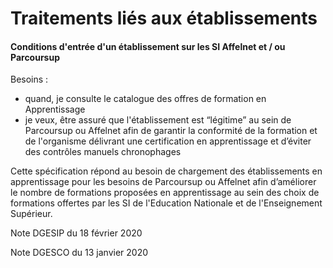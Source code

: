 # Traitements liés aux établissements

#### Conditions d'entrée d'un établissement sur les SI Affelnet et / ou Parcoursup

Besoins :   
- quand, je consulte le catalogue des offres de formation en Apprentissage  
- je veux, être assuré que l'établissement est “légitime” au sein de Parcoursup ou Affelnet afin de garantir la conformité de la formation et de l'organisme délivrant une certification en apprentissage et d’éviter des contrôles manuels chronophages

Cette spécification répond au besoin de chargement des établissements en apprentissage pour les besoins de Parcoursup ou Affelnet afin d’améliorer le nombre de formations proposées en apprentissage au sein des choix de formations offertes par les SI de l'Education Nationale et de l'Enseignement Supérieur.

Note DGESIP du 18 février 2020

Note DGESCO du 13 janvier 2020

